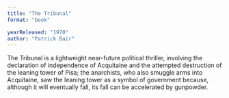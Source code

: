```yaml
---
title: "The Tribunal"
format: "book"

yearReleased: "1970"
author: "Patrick Bair"
---
```

The Tribunal is a lightweight near-future political  thriller, involving the declaration of independence of Acquitaine and the  attempted destruction of the leaning tower of Pisa; the anarchists, who also  smuggle arms into Acquitaine, saw the leaning tower as a symbol of government  because, although it will eventually fall, its fall can be accelerated by  gunpowder.
 
